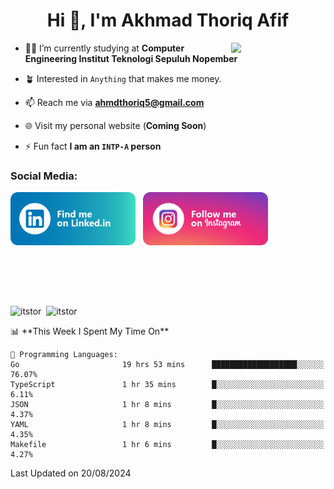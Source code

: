 <h1 align="center">Hi 👋, I'm Akhmad Thoriq Afif</h1>

<img align="right" src="https://i.giphy.com/media/VbnUQpnihPSIgIXuZv/giphy.webp" style="width:30%;">

- 👨‍🎓 I’m currently studying at **Computer Engineering Institut Teknologi Sepuluh Nopember**

- 🪴 Interested in `Anything` that makes me money.

- 📫 Reach me via **ahmdthoriq5@gmail.com**

- 🌐 Visit my personal website (**Coming Soon**)

- ⚡ Fun fact **I am an `INTP-A` person**

<h3 align="left">Social Media:</h3>
<p align="left">
<a href="https://linkedin.com/in/akhmad-thoriq-afif" target="_blank"><img align="center" src="./images/linkedin.png" alt="akhmad-thoriq-afif" width="200" /></a>&nbsp;&nbsp;
<a href="https://instagram.com/ahmdthoriq_" target="_blank"><img align="center" src="./images/instagram.png" alt="ahmdthoriq_"width="200" /></a>
</p>
</br>
</br>
</br>
</br>
<p><img align="center" src="https://github-readme-stats.vercel.app/api?username=itstor&show_icons=true&locale=en&theme=nord" alt="itstor" height="170"/>&nbsp;&nbsp;<img align="center" src="https://github-readme-stats.vercel.app/api/top-langs?username=itstor&show_icons=true&locale=en&layout=compact&theme=nord" alt="itstor" height="170" /></p>
<!--START_SECTION:waka-->
📊 **This Week I Spent My Time On** 

```text
💬 Programming Languages: 
Go                       19 hrs 53 mins      ███████████████████░░░░░░   76.07% 
TypeScript               1 hr 35 mins        █░░░░░░░░░░░░░░░░░░░░░░░░   6.11% 
JSON                     1 hr 8 mins         █░░░░░░░░░░░░░░░░░░░░░░░░   4.37% 
YAML                     1 hr 8 mins         █░░░░░░░░░░░░░░░░░░░░░░░░   4.35% 
Makefile                 1 hr 6 mins         █░░░░░░░░░░░░░░░░░░░░░░░░   4.27%

```


 Last Updated on 20/08/2024
<!--END_SECTION:waka-->
